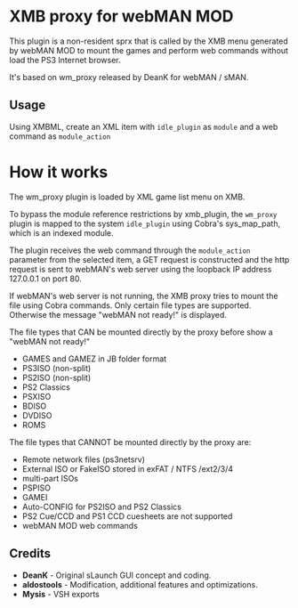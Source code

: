 # XMB proxy for webMAN MOD 

This plugin is a non-resident sprx that is called by the XMB menu generated by webMAN MOD
to mount the games and perform web commands without load the PS3 Internet browser.

It's based on wm_proxy released by DeanK for webMAN / sMAN.

## Usage

Using XMBML, create an XML item with `idle_plugin` as `module` and a web command as `module_action`


# How it works

The wm_proxy plugin is loaded by XML game list menu on XMB.

To bypass the module reference restrictions by xmb_plugin, the `wm_proxy` plugin is mapped
to the system `idle_plugin` using Cobra's sys_map_path, which is an indexed module.

The plugin receives the web command through the `module_action` parameter from the selected item, 
a GET request is constructed and the http request is sent to webMAN's web server using the 
loopback IP address 127.0.0.1 on port 80.

If webMAN's web server is not running, the XMB proxy tries to mount the file using Cobra commands.
Only certain file types are supported. Otherwise the message "webMAN not ready!" is displayed.

The file types that CAN be mounted directly by the proxy before show a "webMAN not ready!"
- GAMES and GAMEZ in JB folder format
- PS3ISO (non-split)
- PS2ISO (non-split)
- PS2 Classics
- PSXISO
- BDISO
- DVDISO
- ROMS

The file types that CANNOT be mounted directly by the proxy are:
- Remote network files (ps3netsrv)
- External ISO or FakeISO stored in exFAT / NTFS /ext2/3/4
- multi-part ISOs
- PSPISO
- GAMEI
- Auto-CONFIG for PS2ISO and PS2 Classics
- PS2 Cue/CCD and PS1 CCD cuesheets are not supported
- webMAN MOD web commands

## Credits

- **DeanK** - Original sLaunch GUI concept and coding.
- **aldostools** - Modification, additional features and optimizations.
- **Mysis** - VSH exports
